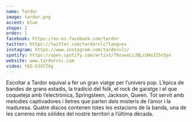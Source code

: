 ```yaml
---
name: Tardor
image: tardor.png
accent: blue
shape: 2
order: 1
facebook: https://es-es.facebook.com/tardor
twitter: https://twitter.com/tardorvlc?lang=es
instagram: https://www.instagram.com/tardorvlc/
spotify: https://open.spotify.com/artist/79zvwxLcJBLcUHaJ25n3yx
website: www.tardorvlc.com
video: tQS-S3VCTXg
---
```


Escoltar a Tardor equival a fer un gran viatge per l’univers pop. L’èpica de bandes de grans estadis, la tradició del folk, el rock de garatge i el que coqueteja amb l’electrònica, Springsteen, Jackson, Queen. Tot servit amb melodies captivadores i lletres que parlen dels misteris de l’amor i la maduresa. Quatre discos contenen totes les estacions de la banda, una de les carreres més sòlides del nostre territori a l’última dècada.
